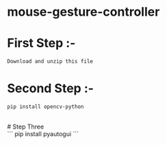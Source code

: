# mouse-gesture-controller

# First Step :- <br>
`Download and unzip this file` <br>
# Second Step :- <br>
```
pip install opencv-python
```
<br>
# Step Three <br>
```
pip install pyautogui
```
